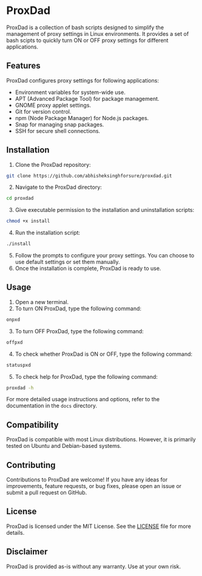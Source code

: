 # ProxDad

ProxDad is a collection of bash scripts designed to simplify the management of proxy settings in Linux environments. It provides a set of bash scipts to quickly turn ON or OFF proxy settings for different applications.

## Features 

ProxDad configures proxy settings for following applications:

- Environment variables for system-wide use.
- APT (Advanced Package Tool) for package management.
- GNOME proxy applet settings.
- Git for version control.
- npm (Node Package Manager) for Node.js packages.
- Snap for managing snap packages.
- SSH for secure shell connections.

## Installation

1. Clone the ProxDad repository:

```bash
git clone https://github.com/abhisheksinghforsure/proxdad.git
```

2. Navigate to the ProxDad directory:

```bash
cd proxdad
```

3. Give executable permission to the installation and uninstallation scripts:

```bash
chmod +x install
```

4. Run the installation script:

```bash
./install
```

5. Follow the prompts to configure your proxy settings. You can choose to use default settings or set them manually.
6. Once the installation is complete, ProxDad is ready to use.

## Usage

1. Open a new terminal.
2. To turn ON ProxDad, type the following command:

```bash
onpxd
```

3. To turn OFF ProxDad, type the following command:

```bash
offpxd
```

4. To check whether ProxDad is ON or OFF, type the following command:

```bash
statuspxd
```

5. To check help for ProxDad, type the following command:

```bash
proxdad -h
```

For more detailed usage instructions and options, refer to the documentation in the `docs` directory.

## Compatibility

ProxDad is compatible with most Linux distributions. However, it is primarily tested on Ubuntu and Debian-based systems.

## Contributing

Contributions to ProxDad are welcome! If you have any ideas for improvements, feature requests, or bug fixes, please open an issue or submit a pull request on GitHub.

## License

ProxDad is licensed under the MIT License. See the [LICENSE](LICENSE) file for more details.

## Disclaimer

ProxDad is provided as-is without any warranty. Use at your own risk.
